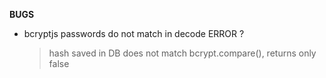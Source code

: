 **BUGS**
- bcryptjs passwords do not match in decode ERROR ?
  > hash saved in DB does not match bcrypt.compare(), returns only false
